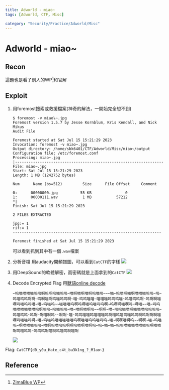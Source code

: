 ```yaml
---
title: Adworld - miao~
tags: [Adworld, CTF, Misc]

category: "Security/Practice/Adworld/Misc"
---
```


# Adworld - miao~
<!-- more -->

## Recon
這題也是看了別人的WP[^miao_WP_1]和官解

## Exploit
1. 用foremost搜索或救援檔案(神奇的解法，一開始完全想不到)
    ```bash!
    $ foremost -v miao\~.jpg
    Foremost version 1.5.7 by Jesse Kornblum, Kris Kendall, and Nick Mikus
    Audit File

    Foremost started at Sat Jul 15 15:21:29 2023
    Invocation: foremost -v miao~.jpg
    Output directory: /home/sbk6401/CTF/Adworld/Misc/miao~/output
    Configuration file: /etc/foremost.conf
    Processing: miao~.jpg
    |------------------------------------------------------------------
    File: miao~.jpg
    Start: Sat Jul 15 15:21:29 2023
    Length: 1 MB (1242752 bytes)

    Num      Name (bs=512)         Size      File Offset     Comment

    0:      00000000.jpg          55 KB               0
    1:      00000111.wav           1 MB           57212
    *|
    Finish: Sat Jul 15 15:21:29 2023

    2 FILES EXTRACTED

    jpg:= 1
    rif:= 1
    ------------------------------------------------------------------

    Foremost finished at Sat Jul 15 15:21:29 2023
    ```
    可以看到抓到其中有一個`.wav`檔案
2. 分析音檔
用audacity開頻譜圖，可以看到`CatCTF`的字樣
![](https://hackmd.io/_uploads/SJAntp19n.png)

3. 用DeepSound的軟體解密，而密碼就是上面拿到的`CatCTF`
![](https://hackmd.io/_uploads/H1369Ty5n.png)

4. Decode Encrypted Flag
用[獸語online decode](https://roar.iiilab.com/)
    ```bash!
    ~呜喵喵喵喵呜呜啊呜啊呜喵呜呜~喵啊喵啊喵啊呜喵呜~~~喵~呜喵啊喵啊喵喵喵呜呜~呜~呜喵呜呜啊啊~呜啊喵啊呜喵呜呜啊~喵~呜呜喵喵~喵喵喵呜呜呜喵~呜喵呜呜啊~呜啊啊喵啊呜喵呜呜喵~喵~呜喵呜~~喵喵喵呜啊呜啊喵呜喵呜呜啊~呜啊啊喵啊呜~啊喵~~喵~呜呜喵喵喵喵喵喵呜啊呜呜~呜喵呜呜~喵~喵啊喵啊呜~~啊啊~喵~呜呜喵喵啊喵喵喵呜呜呜呜~呜喵呜呜~呜啊~啊喵啊呜~~啊啊~喵~呜呜喵喵呜喵喵喵呜啊喵呜喵呜喵呜呜啊呜啊啊啊喵啊呜喵喵呜啊~喵~呜喵呜喵喵喵喵喵呜啊喵喵呜呜喵呜呜~喵~啊啊喵啊呜~~啊啊~喵~呜喵呜~啊喵喵喵呜呜~喵啊呜喵呜呜啊啊呜喵啊喵啊呜~呜~喵~喵~呜呜喵喵喵喵喵喵呜啊喵喵啊呜喵呜呜~呜呜呜啊喵啊呜喵呜啊喵啊
    ```
    ![](https://hackmd.io/_uploads/S1xdjTy9h.png)

Flag: `CatCTF{d0_y0u_Hate_c4t_ba3k1ng_?_M1ao~}`

## Reference
[^miao_WP_1]:[ZimaBlue WP](https://www.cnblogs.com/ZimaBlue/articles/17024728.html)